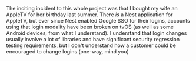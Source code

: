 
The inciting incident to this whole project was that I bought my wife an AppleTV for her birthday last summer. There *is* a Nest application for AppleTV, but ever since Nest enabled Google SSO for their logins, accounts using that login modality have been broken on tvOS (as well as some Android devices, from what I understand). I understand that login changes usually involve a lot of libraries and have significant security regression testing requirements, but I don't understand how a customer could be encouraged to change logins (one-way, mind you) 
